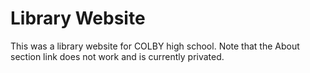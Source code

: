 # Library Website

This was a library website for COLBY high school. Note that the About section link does not work and is currently privated. 
